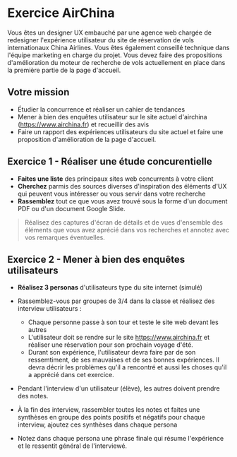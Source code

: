 # Exercice AirChina

Vous êtes un designer UX embauché par une agence web chargée de redesigner l'expérience utilisateur du site de réservation de vols internationaux China Airlines. Vous êtes également conseillé technique dans l'équipe marketing en charge du projet. Vous devez faire des propositions d'amélioration du moteur de recherche de vols actuellement en place dans la première partie de la page d'accueil.

## Votre mission

* Étudier la concurrence et réaliser un cahier de tendances
* Mener à bien des enquêtes utilisateur sur le site actuel d'airchina (https://www.airchina.fr) et recueillir des avis
* Faire un rapport des expériences utilisateurs du site actuel et faire une proposition d'amélioration de la page d'accueil.

## Exercice 1 - Réaliser une étude concurentielle

* **Faites une liste** des principaux sites web concurrents à votre client
* **Cherchez** parmis des sources diverses d'inspiration des éléments d'UX qui peuvent vous intéresser ou vous servir dans votre recherche
* **Rassemblez** tout ce que vous avez trouvé sous la forme d'un document PDF ou d'un document Google Slide.

> Réalisez des captures d'écran de détails et de vues d'ensemble des éléments que vous avez aprécié dans vos recherches et annotez avec vos remarques éventuelles.

## Exercice 2 - Mener à bien des enquêtes utilisateurs

* **Réalisez 3 personas** d'utilisateurs type du site internet (simulé)
* Rassemblez-vous par groupes de 3/4 dans la classe et réalisez des interview utilisateurs :
  - Chaque personne passe à son tour et teste le site web devant les autres
  - L'utilisateur doit se rendre sur le site https://www.airchina.fr et réaliser une réservation pour son prochain voyage d'été.
  - Durant son expérience, l'utilisateur devra faire par de son ressemtiment, de ses mauvaises et de ses bonnes expériences. Il devra décrir les problèmes qu'il a rencontré et aussi les choses qu'il a apprécié dans cet exercice.

* Pendant l'interview d'un utilisateur (élève), les autres doivent prendre des notes.
* À la fin des interview, rassembler toutes les notes et faites une synthèses en groupe des points positifs et négatifs pour chaque interview, ajoutez ces synthèses dans chaque persona
* Notez dans chaque persona une phrase finale qui résume l'expérience et le ressentit général de l'interviewé.
